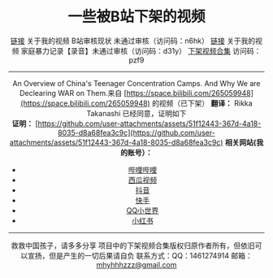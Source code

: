 <div align="center">

# 一些被B站下架的视频

[链接](https://cloud.189.cn/t/aim67riqIRFf) 关于我的视频 B站审核现状 未通过审核（访问码：n6hk）
[链接](https://cloud.189.cn/t/NbEvyaame6fu) 关于我的视频 家庭暴力记录【录音】未通过审核（访问码：d31y）
[下架视频合集](https://cloud.189.cn/t/jmaUJn7VVrey) 访问码：pzf9

---
An Overview of China's Teenager Concentration Camps. And Why We are Declearing WAR on Them.来自 [https://space.bilibili.com/265059948](https://space.bilibili.com/265059948) 的视频（已下架）
**翻译：** Rikka Takanashi 已经同意，证明如下  
**证明：** [https://github.com/user-attachments/assets/51f12443-367d-4a18-8035-d8a68fea3c9c](https://github.com/user-attachments/assets/51f12443-367d-4a18-8035-d8a68fea3c9c)
**相关网站(我的账号）：**
- [哔哩哔哩](https://space.bilibili.com/586690045)
- [西瓜视频](https://www.ixigua.com/home/102430143803?list_entrance=studio)
- [抖音](https://www.douyin.com/user/MS4wLjABAAAA1RnZJC2aJx8Ipv_AwITBKGHoPOW5luR_WnnStAw2HdWwpiYSSk59QyhDv78wzqbn?from_tab_name=main&vid=7417105147509132553)
- [快手](https://www.kuaishou.com/profile/3xycrhzfgieapjk)
- [QQ小世界](https://xsj.qq.com/video/personal-page)
- [小红书](https://www.xiaohongshu.com/user/profile/66eec472000000001b01b73e)
---
救救中国孩子，请多多分享
项目中的下架视频合集版权归原作者所有，但依旧可以宣扬，但是产生的一切后果请自负
联系方式：QQ：1461274914 邮箱：mhyhhhzzz@gmail.com
</div>
